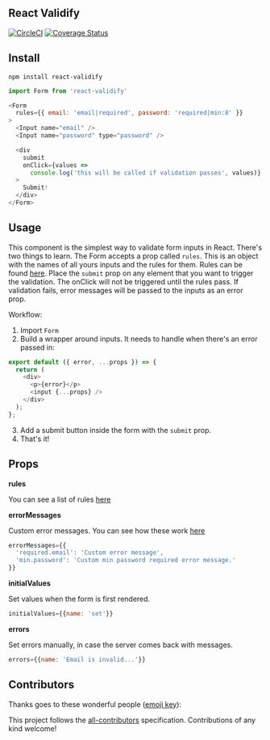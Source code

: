 ## React Validify
[![CircleCI](https://circleci.com/gh/navjobs/validify.svg?style=svg)](https://circleci.com/gh/navjobs/validify)
[![Coverage Status](https://coveralls.io/repos/github/navjobs/validify/badge.svg?branch=master)](https://coveralls.io/github/navjobs/validify?branch=master)

## Install

```
npm install react-validify
```

```js
import Form from 'react-validify'

<Form
  rules={{ email: 'email|required', password: 'required|min:8' }}
>
  <Input name="email" />
  <Input name="password" type="password" />

  <div
    submit
    onClick={values =>
      console.log('this will be called if validation passes', values)}
  >
    Submit!
  </div>
</Form>
```

## Usage

This component is the simplest way to validate form inputs in React. There's two things to learn. The Form accepts a prop called `rules`. This is an object with the names of all yours inputs and the rules for them. Rules can be found [here](https://github.com/skaterdav85/validatorjs#available-rules). Place the `submit` prop on any element that you want to trigger the validation. The onClick will not be triggered until the rules pass. If validation fails, error messages will be passed to the inputs as an error prop.


Workflow:

1. Import `Form`
2. Build a wrapper around inputs. It needs to handle when there's an error passed in:

```js
export default ({ error, ...props }) => {
  return (
    <div>
      <p>{error}</p>
      <input {...props} />
    </div>
  );
};

```
3. Add a submit button inside the form with the `submit` prop.
4. That's it!

## Props

**rules**

You can see a list of rules [here](https://github.com/skaterdav85/validatorjs#available-rules)

**errorMessages**

Custom error messages. You can see how these work [here](https://github.com/skaterdav85/validatorjs#custom-error-messages)
```js
errorMessages={{
  'required.email': 'Custom error message', 
  'min.password': 'Custom min password required error message.'
}} 
```

**initialValues**

Set values when the form is first rendered.
```js
initialValues={{name: 'set'}}
```

**errors**

Set errors manually, in case the server comes back with messages.

```js
errors={{name: 'Email is invalid...'}}
```

## Contributors

Thanks goes to these wonderful people ([emoji key](https://github.com/kentcdodds/all-contributors#emoji-key)):

<!-- ALL-CONTRIBUTORS-LIST:START - Do not remove or modify this section --><!-- ALL-CONTRIBUTORS-LIST:END -->

This project follows the [all-contributors](https://github.com/kentcdodds/all-contributors) specification. Contributions of any kind welcome!